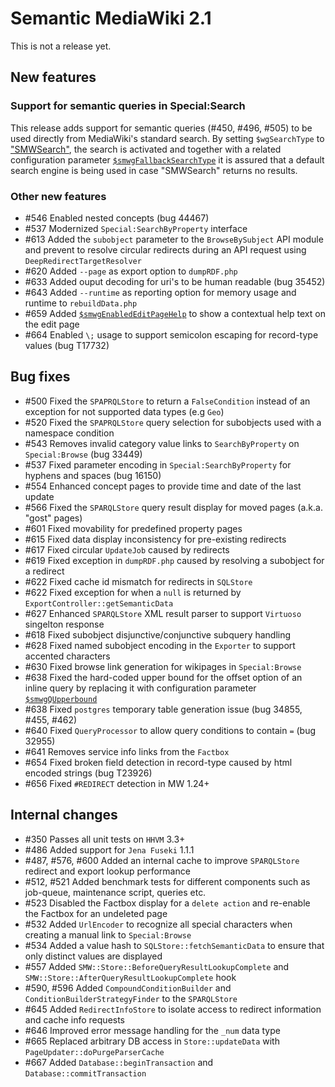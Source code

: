 # Semantic MediaWiki 2.1

This is not a release yet.

## New features

### Support for semantic queries in Special:Search
This release adds support for semantic queries (#450, #496, #505) to be used directly from MediaWiki's standard search. By setting `$wgSearchType` to ["SMWSearch"](https://semantic-mediawiki.org/wiki/Help:SMWSearch), the search is activated and together with a related configuration parameter [``$smwgFallbackSearchType``](https://semantic-mediawiki.org/wiki/Help:$smwgFallbackSearchType) it is assured that a default search engine is being used in case "SMWSearch" returns no results.

### Other new features

* #546 Enabled nested concepts (bug 44467) 
* #537 Modernized `Special:SearchByProperty` interface
* #613 Added the `subobject` parameter to the `BrowseBySubject` API module and prevent to resolve circular redirects during an API request using `DeepRedirectTargetResolver`
* #620 Added `--page` as export option to `dumpRDF.php` 
* #633 Added ouput decoding for uri's to be human readable (bug 35452)
* #643 Added `--runtime` as reporting option for memory usage and runtime to `rebuildData.php`
* #659 Added [``$smwgEnabledEditPageHelp``](https://semantic-mediawiki.org/wiki/Help:$smwgEnabledEditPageHelp) to show a contextual help text on the edit page
* #664 Enabled `\;` usage to support semicolon escaping for record-type values (bug T17732)

## Bug fixes

* #500 Fixed the `SPAPRQLStore` to return a `FalseCondition` instead of an exception for not supported data types (e.g `Geo`)
* #520 Fixed the `SPAPRQLStore` query selection for subobjects used with a namespace condition
* #543 Removes invalid category value links to `SearchByProperty` on `Special:Browse` (bug 33449)
* #537 Fixed parameter encoding in `Special:SearchByProperty` for hyphens and spaces (bug 16150)
* #554 Enhanced concept pages to provide time and date of the last update
* #566 Fixed the `SPARQLStore` query result display for moved pages (a.k.a. "gost" pages)
* #601 Fixed movability for predefined property pages
* #615 Fixed data display inconsistency for pre-existing redirects 
* #617 Fixed circular `UpdateJob` caused by redirects
* #619 Fixed exception in `dumpRDF.php` caused by resolving a subobject for a redirect 
* #622 Fixed cache id mismatch for redirects in `SQLStore`
* #622 Fixed exception for when a `null` is returned by `ExportController::getSemanticData`
* #627 Enhanced `SPARQLStore` XML result parser to support `Virtuoso` singelton response
* #618 Fixed subobject disjunctive/conjunctive subquery handling
* #628 Fixed named subobject encoding in the `Exporter` to support accented characters
* #630 Fixed browse link generation for wikipages in `Special:Browse`
* #638 Fixed the hard-coded upper bound for the offset option of an inline query by replacing it with configuration parameter [```$smwgQUpperbound```](https://semantic-mediawiki.org/wiki/Help:$smwgQUpperbound)
* #638 Fixed `postgres` temporary table generation issue (bug 34855, #455, #462)
* #640 Fixed `QueryProcessor` to allow query conditions to contain `=` (bug 32955)
* #641 Removes service info links from the `Factbox`
* #654 Fixed broken field detection in record-type caused by html encoded strings (bug T23926)
* #656 Fixed `#REDIRECT` detection in MW 1.24+

## Internal changes

* #350 Passes all unit tests on `HHVM` 3.3+
* #486 Added support for `Jena Fuseki` 1.1.1
* #487, #576, #600 Added an internal cache to improve `SPARQLStore` redirect and export lookup performance
* #512, #521 Added benchmark tests for different components such as job-queue, maintenance script, queries etc.
* #523 Disabled the Factbox display for a `delete action` and re-enable the Factbox for an undeleted page
* #532 Added `UrlEncoder` to recognize all special characters when creating a manual link to `Special:Browse`
* #534 Added a value hash to `SQLStore::fetchSemanticData` to ensure that only distinct values are displayed
* #557 Added `SMW::Store::BeforeQueryResultLookupComplete` and `SMW::Store::AfterQueryResultLookupComplete` hook
* #590, #596 Added `CompoundConditionBuilder` and `ConditionBuilderStrategyFinder` to the `SPARQLStore`
* #645 Added `RedirectInfoStore` to isolate access to redirect information and cache info requests
* #646 Improved error message handling for the `_num` data type
* #665 Replaced arbitrary DB access in `Store::updateData` with `PageUpdater::doPurgeParserCache`
* #667 Added `Database::beginTransaction` and `Database::commitTransaction` 
